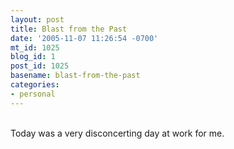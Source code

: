 ```yaml
---
layout: post
title: Blast from the Past
date: '2005-11-07 11:26:54 -0700'
mt_id: 1025
blog_id: 1
post_id: 1025
basename: blast-from-the-past
categories:
- personal
---
```

<br />Today was a very disconcerting day at work for me.<br /><br /><br />
